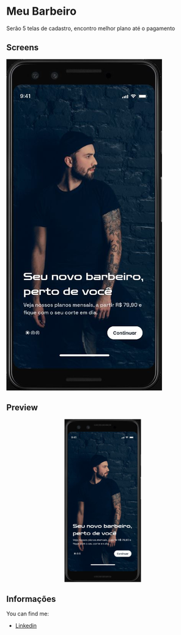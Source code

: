 # Meu Barbeiro 

Serão 5 telas de cadastro, encontro melhor plano até o pagamento

## Screens
![Intro Page](https://github.com/guicastle/meu_barbeiro/blob/main/assets/photos_screens/intro-first-step.JPG?raw=true)

## Preview

<p align="middle">
<img src="/assets/photos_screens/intro-first-step.JPG" alt="OnBoard" width="200">
</p>


## Informações

You can find me: 

- [Linkedin](https://www.linkedin.com/in/guilherme-munizti/)